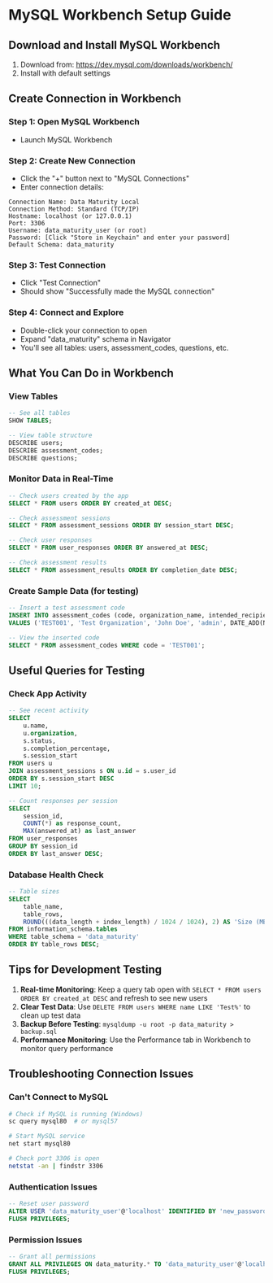 # MySQL Workbench Setup Guide

## Download and Install MySQL Workbench
1. Download from: https://dev.mysql.com/downloads/workbench/
2. Install with default settings

## Create Connection in Workbench

### Step 1: Open MySQL Workbench
- Launch MySQL Workbench

### Step 2: Create New Connection
- Click the "+" button next to "MySQL Connections"
- Enter connection details:

```
Connection Name: Data Maturity Local
Connection Method: Standard (TCP/IP)
Hostname: localhost (or 127.0.0.1)
Port: 3306
Username: data_maturity_user (or root)
Password: [Click "Store in Keychain" and enter your password]
Default Schema: data_maturity
```

### Step 3: Test Connection
- Click "Test Connection"
- Should show "Successfully made the MySQL connection"

### Step 4: Connect and Explore
- Double-click your connection to open
- Expand "data_maturity" schema in Navigator
- You'll see all tables: users, assessment_codes, questions, etc.

## What You Can Do in Workbench

### View Tables
```sql
-- See all tables
SHOW TABLES;

-- View table structure
DESCRIBE users;
DESCRIBE assessment_codes;
DESCRIBE questions;
```

### Monitor Data in Real-Time
```sql
-- Check users created by the app
SELECT * FROM users ORDER BY created_at DESC;

-- Check assessment sessions
SELECT * FROM assessment_sessions ORDER BY session_start DESC;

-- Check user responses
SELECT * FROM user_responses ORDER BY answered_at DESC;

-- Check assessment results
SELECT * FROM assessment_results ORDER BY completion_date DESC;
```

### Create Sample Data (for testing)
```sql
-- Insert a test assessment code
INSERT INTO assessment_codes (code, organization_name, intended_recipient, created_by, expires_at)
VALUES ('TEST001', 'Test Organization', 'John Doe', 'admin', DATE_ADD(NOW(), INTERVAL 30 DAY));

-- View the inserted code
SELECT * FROM assessment_codes WHERE code = 'TEST001';
```

## Useful Queries for Testing

### Check App Activity
```sql
-- See recent activity
SELECT
    u.name,
    u.organization,
    s.status,
    s.completion_percentage,
    s.session_start
FROM users u
JOIN assessment_sessions s ON u.id = s.user_id
ORDER BY s.session_start DESC
LIMIT 10;

-- Count responses per session
SELECT
    session_id,
    COUNT(*) as response_count,
    MAX(answered_at) as last_answer
FROM user_responses
GROUP BY session_id
ORDER BY last_answer DESC;
```

### Database Health Check
```sql
-- Table sizes
SELECT
    table_name,
    table_rows,
    ROUND(((data_length + index_length) / 1024 / 1024), 2) AS 'Size (MB)'
FROM information_schema.tables
WHERE table_schema = 'data_maturity'
ORDER BY table_rows DESC;
```

## Tips for Development Testing

1. **Real-time Monitoring**: Keep a query tab open with `SELECT * FROM users ORDER BY created_at DESC` and refresh to see new users
2. **Clear Test Data**: Use `DELETE FROM users WHERE name LIKE 'Test%'` to clean up test data
3. **Backup Before Testing**: `mysqldump -u root -p data_maturity > backup.sql`
4. **Performance Monitoring**: Use the Performance tab in Workbench to monitor query performance

## Troubleshooting Connection Issues

### Can't Connect to MySQL
```bash
# Check if MySQL is running (Windows)
sc query mysql80  # or mysql57

# Start MySQL service
net start mysql80

# Check port 3306 is open
netstat -an | findstr 3306
```

### Authentication Issues
```sql
-- Reset user password
ALTER USER 'data_maturity_user'@'localhost' IDENTIFIED BY 'new_password';
FLUSH PRIVILEGES;
```

### Permission Issues
```sql
-- Grant all permissions
GRANT ALL PRIVILEGES ON data_maturity.* TO 'data_maturity_user'@'localhost';
FLUSH PRIVILEGES;
```